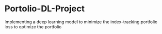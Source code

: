 # Portolio-DL-Project
Implementing a deep learning model to minimize the index-tracking portfolio loss to optimize the portfolio